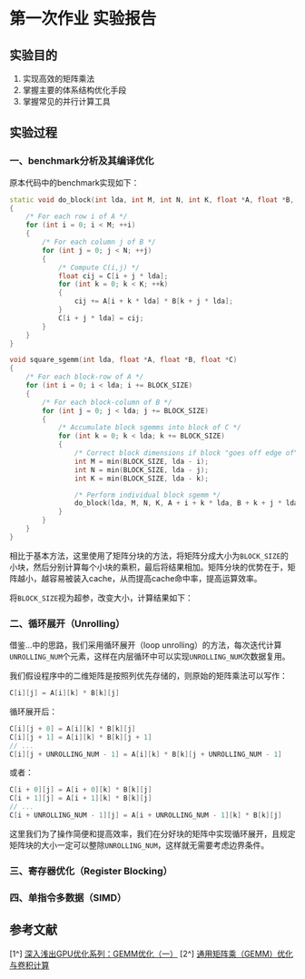 # 第一次作业 实验报告

## 实验目的

1. 实现高效的矩阵乘法
2. 掌握主要的体系结构优化手段
3. 掌握常见的并行计算工具

## 实验过程

### 一、benchmark分析及其编译优化

原本代码中的benchmark实现如下：

```cpp
static void do_block(int lda, int M, int N, int K, float *A, float *B, float *C)
{
    /* For each row i of A */
    for (int i = 0; i < M; ++i)
    {
        /* For each column j of B */
        for (int j = 0; j < N; ++j)
        {
            /* Compute C(i,j) */
            float cij = C[i + j * lda];
            for (int k = 0; k < K; ++k)
            {
                cij += A[i + k * lda] * B[k + j * lda];
            }
            C[i + j * lda] = cij;
        }
    }
}

void square_sgemm(int lda, float *A, float *B, float *C)
{
    /* For each block-row of A */
    for (int i = 0; i < lda; i += BLOCK_SIZE)
    {
        /* For each block-column of B */
        for (int j = 0; j < lda; j += BLOCK_SIZE)
        {
            /* Accumulate block sgemms into block of C */
            for (int k = 0; k < lda; k += BLOCK_SIZE)
            {
                /* Correct block dimensions if block "goes off edge of" the matrix */
                int M = min(BLOCK_SIZE, lda - i);
                int N = min(BLOCK_SIZE, lda - j);
                int K = min(BLOCK_SIZE, lda - k);

                /* Perform individual block sgemm */
                do_block(lda, M, N, K, A + i + k * lda, B + k + j * lda, C + i + j * lda);
            }
        }
    }
}
```

相比于基本方法，这里使用了矩阵分块的方法，将矩阵分成大小为`BLOCK_SIZE`的小块，然后分别计算每个小块的乘积，最后将结果相加。矩阵分块的优势在于，矩阵越小，越容易被装入cache，从而提高cache命中率，提高运算效率。

将`BLOCK_SIZE`视为超参，改变大小，计算结果如下：

### 二、循环展开（Unrolling）

借鉴...中的思路，我们采用循环展开（loop unrolling）的方法，每次迭代计算`UNROLLING_NUM`个元素，这样在内层循环中可以实现`UNROLLING_NUM`次数据复用。

我们假设程序中的二维矩阵是按照列优先存储的，则原始的矩阵乘法可以写作：

```cpp
C[i][j] = A[i][k] * B[k][j]
```

循环展开后：
```cpp
C[i][j + 0] = A[i][k] * B[k][j] 
C[i][j + 1] = A[i][k] * B[k][j + 1]
// ...
C[i][j + UNROLLING_NUM - 1] = A[i][k] * B[k][j + UNROLLING_NUM - 1]
```

或者：
```cpp
C[i + 0][j] = A[i + 0][k] * B[k][j]
C[i + 1][j] = A[i + 1][k] * B[k][j]
// ...
C[i + UNROLLING_NUM - 1][j] = A[i + UNROLLING_NUM - 1][k] * B[k][j]
```

这里我们为了操作简便和提高效率，我们在分好块的矩阵中实现循环展开，且规定矩阵块的大小一定可以整除`UNROLLING_NUM`，这样就无需要考虑边界条件。

### 三、寄存器优化（Register Blocking）

### 四、单指令多数据（SIMD）

## 参考文献

[1^] [深入浅出GPU优化系列：GEMM优化（一）](https://zhuanlan.zhihu.com/p/435908830)
[2^] [通用矩阵乘（GEMM）优化与卷积计算](https://zhuanlan.zhihu.com/p/66958390)